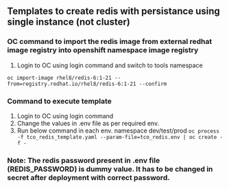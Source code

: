 ## Templates to create redis with persistance using single instance (not cluster)

### OC command to import the redis image from external redhat image registry into openshift namespace image registry
1) Login to OC using login command and switch to tools namespace

``oc import-image rhel8/redis-6:1-21 --from=registry.redhat.io/rhel8/redis-6:1-21 --confirm``


### Command to execute template
1) Login to OC using login command
2) Change the values in .env file as per required env.
3) Run below command in each env. namespace dev/test/prod
   ``oc process -f tco_redis_template.yaml --param-file=tco_redis.env | oc create -f -``
   

### Note: The redis password present in .env file (REDIS_PASSWORD) is dummy value. It has to be changed in secret after deployment with correct password.

